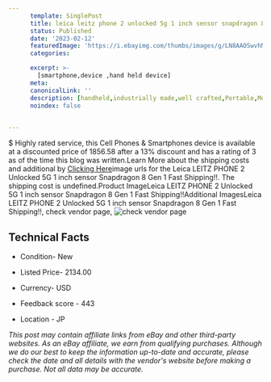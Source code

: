```yaml
---
      template: SinglePost
      title: leica leitz phone 2 unlocked 5g 1 inch sensor snapdragon 8 gen 1 fast shipping 
      status: Published
      date: '2023-02-12'
      featuredImage: 'https://i.ebayimg.com/thumbs/images/g/LN8AAOSwvhNjbagE/s-l225.jpg'
      categories: 

      excerpt: >-
        [smartphone,device ,hand held device]
      meta:
      canonicalLink: ''
      description: [handheld,industrially made,well crafted,Portable,Mobile,Compact,Convenient,Lightweight,Maneuverable,Man-portable,Miniature,Carriable,Hand-held,Light,Holdable,Transportable,Mobile device,Pocket-sized,On-the-go,Wireless,Cordless,Compact size,Convenient size, smartphone,device ,hand held device]
      noindex: false

        
---
```

$
    Highly rated service, this Cell Phones & Smartphones device is available at a discounted price of 1856.58 after a 13% discount and has a rating of 3 as of the time this blog was written.Learn More about the shipping costs and additional by [Clicking Here](https://www.ebay.com/itm/144830169447?hash=item21b88d0167%3Ag%3ALN8AAOSwvhNjbagE&mkevt=1&mkcid=1&mkrid=711-53200-19255-0&campid=%253CePNCampaignId%253E&customid=%253CreferenceId%253E&toolid=10049)image urls for the Leica LEITZ PHONE 2 Unlocked 5G 1 inch sensor Snapdragon 8 Gen 1 Fast Shipping!!. The shipping cost is undefined.Product ImageLeica LEITZ PHONE 2 Unlocked 5G 1 inch sensor Snapdragon 8 Gen 1 Fast Shipping!!Additional ImagesLeica LEITZ PHONE 2 Unlocked 5G 1 inch sensor Snapdragon 8 Gen 1 Fast Shipping!!, check vendor page, ![check vendor page](https://origin-galleryplus.ebayimg.com/ws/web/144830169447_2_0_1/225x225.jpg,https://origin-galleryplus.ebayimg.com/ws/web/144830169447_3_0_1/225x225.jpg,https://origin-galleryplus.ebayimg.com/ws/web/144830169447_4_0_1/225x225.jpg,https://origin-galleryplus.ebayimg.com/ws/web/144830169447_5_0_1/225x225.jpg,https://origin-galleryplus.ebayimg.com/ws/web/144830169447_6_0_1/225x225.jpg,https://origin-galleryplus.ebayimg.com/ws/web/144830169447_7_0_1/225x225.jpg,https://origin-galleryplus.ebayimg.com/ws/web/144830169447_8_0_1/225x225.jpg,https://origin-galleryplus.ebayimg.com/ws/web/144830169447_9_0_1/225x225.jpg,https://origin-galleryplus.ebayimg.com/ws/web/144830169447_10_0_1/225x225.jpg,https://origin-galleryplus.ebayimg.com/ws/web/144830169447_11_0_1/225x225.jpg,https://origin-galleryplus.ebayimg.com/ws/web/144830169447_12_0_1/225x225.jpg,https://origin-galleryplus.ebayimg.com/ws/web/144830169447_13_0_1/225x225.jpg,https://origin-galleryplus.ebayimg.com/ws/web/144830169447_14_0_1/225x225.jpg,https://origin-galleryplus.ebayimg.com/ws/web/144830169447_15_0_1/225x225.jpg,https://origin-galleryplus.ebayimg.com/ws/web/144830169447_16_0_1/225x225.jpg,https://origin-galleryplus.ebayimg.com/ws/web/144830169447_17_0_1/225x225.jpg,https://origin-galleryplus.ebayimg.com/ws/web/144830169447_18_0_1/225x225.jpg,https://origin-galleryplus.ebayimg.com/ws/web/144830169447_19_0_1/225x225.jpg,https://origin-galleryplus.ebayimg.com/ws/web/144830169447_20_0_1/225x225.jpg,https://origin-galleryplus.ebayimg.com/ws/web/144830169447_21_0_1/225x225.jpg,https://origin-galleryplus.ebayimg.com/ws/web/144830169447_22_0_1/225x225.jpg,https://origin-galleryplus.ebayimg.com/ws/web/144830169447_23_0_1/225x225.jpg,https://origin-galleryplus.ebayimg.com/ws/web/144830169447_24_0_1/225x225.jpg)
    
    

 ## Technical Facts 



     
      

 - Condition- New 


      

 - Listed Price- 2134.00 


      

 - Currency- USD 


      

 - Feedback score - 443 


      

 - Location - JP 


      
      

 *_This post may contain affiliate links from eBay and other third-party websites. As an eBay affiliate, we earn from qualifying purchases. Although we do our best to keep the information up-to-date and accurate, please check the date and all details with the vendor's website before making a purchase. Not all data may be accurate._*



    
    
    
    
    